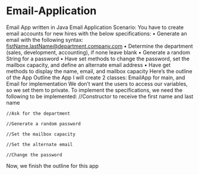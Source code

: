 # Email-Application
Email App written in Java
Email Application
Scenario: You have to create email accounts for new hires with the below specifications:
•	Generate an email with the following syntax: fistName.lastName@department.company.com
•	Determine the department (sales, development, accounting), if none leave blank
•	Generate a random String for a password
•	Have set methods to change the password, set the mailbox capacity, and define an alternate email address
•	Have get methods to display the name, email, and mailbox capacity
Here’s the outline of the App
Outline the App
I will create 2 classes: EmailApp for main, and Email for implementation
We don’t want the users to access our variables, so we set them to private. 
To implement the specifications, we need the following to be implemented:
  //Constructor to receive the first name and last name
	
	//Ask for the department
	
	//Generate a random password
	
	//Set the mailbox capacity
	
	//Set the alternate email
	
	//Change the password

Now, we finish the outline for this app

